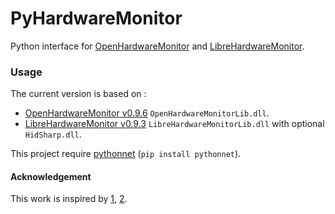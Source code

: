# PyHardwareMonitor
Python interface for [OpenHardwareMonitor](https://github.com/openhardwaremonitor/openhardwaremonitor) and [LibreHardwareMonitor](https://github.com/LibreHardwareMonitor/LibreHardwareMonitor).


### Usage
The current version is based on :
* [OpenHardwareMonitor v0.9.6](https://openhardwaremonitor.org/files/openhardwaremonitor-v0.9.6.zip) `OpenHardwareMonitorLib.dll`.
* [LibreHardwareMonitor v0.9.3](https://github.com/LibreHardwareMonitor/LibreHardwareMonitor/releases/download/v0.9.3/LibreHardwareMonitor-net472.zip) `LibreHardwareMonitorLib.dll` with optional `HidSharp.dll`.

This project require [pythonnet](https://github.com/pythonnet/pythonnet) (`pip install pythonnet`).


#### Acknowledgement
This work is inspired by [1](https://stackoverflow.com/a/62936850), [2](https://stackoverflow.com/a/49909330).
